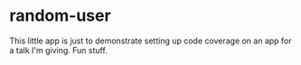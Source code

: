 # random-user

This little app is just to demonstrate setting up code coverage on an app for a talk I'm giving. Fun stuff.
